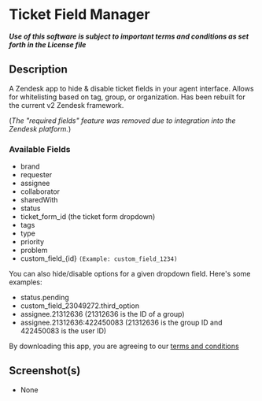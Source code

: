 # Ticket Field Manager

**_Use of this software is subject to important terms and conditions as set forth in the License file_**

## Description

A Zendesk app to hide & disable ticket fields in your agent interface. Allows for whitelisting based on tag, group, or organization. Has been rebuilt for the current v2 Zendesk framework.

(_The "required fields" feature was removed due to integration into the Zendesk platform._)

### Available Fields

- brand
- requester
- assignee
- collaborator
- sharedWith
- status
- ticket_form_id (the ticket form dropdown)
- tags
- type
- priority
- problem
- custom_field\_{id} `(Example: custom_field_1234)`

You can also hide/disable options for a given dropdown field. Here's some examples:

- status.pending
- custom_field_23049272.third_option
- assignee.21312636 (21312636 is the ID of a group)
- assignee.21312636:422450083 (21312636 is the group ID and 422450083 is the user ID)

By downloading this app, you are agreeing to our [terms and conditions](https://github.com/zendesklabs/wiki/wiki/Terms-and-Conditions)

## Screenshot(s)

- None
